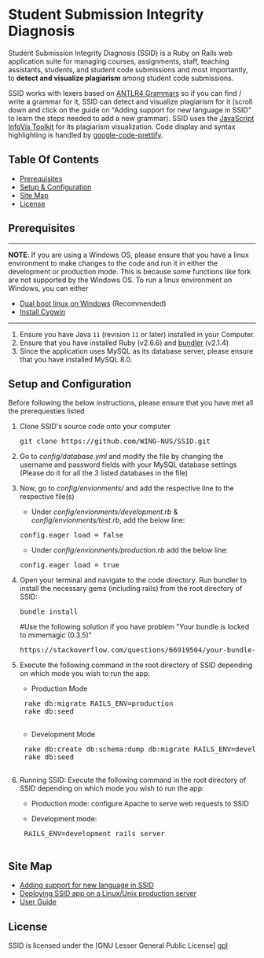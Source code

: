 # Student Submission Integrity Diagnosis

Student Submission Integrity Diagnosis (SSID) is a Ruby on Rails web application suite for managing courses, assignments, staff, teaching assistants, students, and student code submissions and most importantly, to **detect and visualize plagiarism** among student code submissions. 

SSID works with lexers based on [ANTLR4 Grammars](https://github.com/antlr/grammars-v4) so if you can find / write a grammar for it, SSID can detect and visualize plagiarism for it (scroll down and click on the guide on "Adding support for new language in SSID" to learn the steps needed to add a new grammar).  SSID uses the [JavaScript InfoVis Toolkit](http://philogb.github.com/jit/) for its plagiarism visualization. Code display and syntax highlighting is handled by [google-code-prettify](http://code.google.com/p/google-code-prettify/). 

## Table Of Contents

- [Prerequisites](#prerequisites)
- [Setup & Configuration](#setup-and-configuration)
- [Site Map](#site-map)
- [License](#license)

## Prerequisites

---
**NOTE**: If you are using a Windows OS, please ensure that you have a linux environment to make changes to the code and run it in either the development or production mode. This is because some functions like fork are not supported by the Windows OS. To run a linux environment on Windows, you can either
- [Dual boot linux on Windows](https://itsfoss.com/install-ubuntu-1404-dual-boot-mode-windows-8-81-uefi/) (Recommended)
- [Install Cygwin](https://www.cygwin.com/)
---
  
1. Ensure you have Java `11` (revision `11` or later) installed in your Computer.
2. Ensure that you have installed Ruby (v2.6.6) and [bundler](https://rubygems.org/gems/bundler/versions/2.1.4) (v2.1.4) 
3. Since the application uses MySQL as its database server, please ensure that you have installed MySQL 8.0.

## Setup and Configuration

Before following the below instructions, please ensure that you have met all the prerequesties listed

1. Clone SSID's source code onto your computer
	<pre>git clone https://github.com/WING-NUS/SSID.git</pre>
	
2. Go to *config/database.yml* and modify the file by changing the username and password fields with your MySQL database settings (Please do it for all the 3 listed databases in the file)
	
3. Now, go to *config/envionments/* and add the respective line to the respective file(s)
   -  Under *config/envionments/development.rb* & *config/envionments/test.rb*, add the below line:
   <pre>config.eager_load = false</pre>

   -  Under *config/envionments/production.rb* add the below line:
   <pre>config.eager_load = true</pre>
     
4. Open your terminal and navigate to the code directory. Run bundler to install the necessary gems (including rails) from the root directory of SSID:
     <pre>bundle install</pre>
     #Use the following solution if you have problem "Your bundle is locked to mimemagic (0.3.5)"
     <pre>https://stackoverflow.com/questions/66919504/your-bundle-is-locked-to-mimemagic-0-3-5-but-that-version-could-not-be-found</pre>
        
5. Execute the following command in the root directory of SSID depending on which mode you wish to run the app:
	- Production Mode
	<pre>
	rake db:migrate RAILS_ENV=production
	rake db:seed
	</pre>

	- Development Mode
	<pre>
	rake db:create db:schema:dump db:migrate RAILS_ENV=development
	rake db:seed
	</pre>
 
6. Running SSID: Execute the following command in the root directory of SSID depending on which mode you wish to run the app:

	- Production mode: configure Apache to serve web requests to SSID
	
    - Development mode:
	<pre>
	RAILS_ENV=development rails server
	</pre>

## Site Map
- [Adding support for new language in SSID](doc/add_support_for_new_language.md)
- [Deploying SSID app on a Linux/Unix production server](doc/deploying_rails_on_linux.md)
- [User Guide](doc/SSID_User%20Guide_V2.pdf)

## License

SSID is licensed under the [GNU Lesser General Public License] [gpl]

[gpl]: http://www.gnu.org/licenses/
